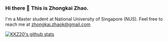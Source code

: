 ### Hi there 👋 This is Zhongkai Zhao.

I'm a Master student at National University of Singapore (NUS). Feel free to reach me at zhongkai.zhaok@gmail.com

[![KKZ20's github stats](https://github-readme-stats.vercel.app/api?username=KKZ20&show_icons=true&theme=transparent)](https://github.com/KKZ20/)
